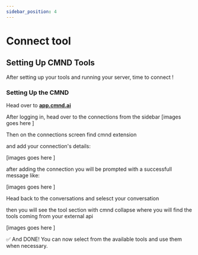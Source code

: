 ```yaml
---
sidebar_position: 4
---
```


# Connect tool

## Setting Up CMND Tools

After setting up your tools and running your server, time to connect !

### Setting Up the CMND

Head over to **[app.cmnd.ai](https://app.cmnd.ai)**

After logging in, head over to the connections from the sidebar
[images goes here ]

Then on the connections screen find cmnd extension

and add your connection's details:

[images goes here ]

after adding the connection you will be prompted with a successfull message like:

[images goes here ]

Head back to the conversations and selesct your conversation

then you will see the tool section with cmnd collapse where you will find the tools coming from your external api

[images goes here ]

✅ And DONE! You can now select from the available tools and use them when necessary.

